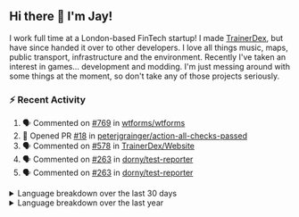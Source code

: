 ## Hi there 👋 I'm Jay!
I work full time at a London-based FinTech startup! I made [TrainerDex](https://www.github.com/TrainerDex), but have since handed it over to other developers. I love all things music, maps, public transport, infrastructure and the environment. Recently I've taken an interest in games... development and modding. I'm just messing around with some things at the moment, so don't take any of those projects seriously.

### :zap: Recent Activity

<!--START_SECTION:activity-->
1. 🗣 Commented on [#769](https://github.com/wtforms/wtforms/pull/769#issuecomment-1753343232) in [wtforms/wtforms](https://github.com/wtforms/wtforms)
2. 💪 Opened PR [#18](https://github.com/peterjgrainger/action-all-checks-passed/pull/18) in [peterjgrainger/action-all-checks-passed](https://github.com/peterjgrainger/action-all-checks-passed)
3. 🗣 Commented on [#578](https://github.com/TrainerDex/Website/pull/578#issuecomment-1733741659) in [TrainerDex/Website](https://github.com/TrainerDex/Website)
4. 🗣 Commented on [#263](https://github.com/dorny/test-reporter/pull/263#issuecomment-1731931444) in [dorny/test-reporter](https://github.com/dorny/test-reporter)
5. 🗣 Commented on [#263](https://github.com/dorny/test-reporter/pull/263#issuecomment-1730273051) in [dorny/test-reporter](https://github.com/dorny/test-reporter)
<!--END_SECTION:activity-->

<details>
  <summary>Language breakdown over the last 30 days</summary>
  
  [<img src="https://wakatime.com/share/@TurnrDev/4142a9ac-7325-4d2f-a2bb-ec199b5c798c.svg" alt="A graph showing a rundown of my languages used in the past 30 days. Unforunately, I am unable to autogen alt headers for this at the moment."/>](https://wakatime.com/@TurnrDev)
</details>

<details>
  <summary>Language breakdown over the last year</summary>
  
  [<img src="https://github-readme-stats.vercel.app/api/wakatime?username=TurnrDev&layout=compact" alt="A graph showing a rundown of my languages used in the past year. Unforunately, I am unable to autogen alt headers for this at the moment." />](https://wakatime.com/@TurnrDev)
</details>
